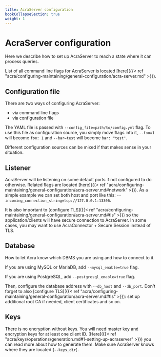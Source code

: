 ```yaml
---
title: AcraServer configuration
bookCollapseSection: true
weight: 1
---
```


# AcraServer configuration

Here we describe how to set up AcraServer to reach a state where it can process queries.

List of all command line flags for AcraServer is located
[here]({{< ref "acra/configuring-maintaining/general-configuration/acra-server.md" >}}).

## Configuration file

There are two ways of configuring AcraServer:
* via command line flags
* via configuration file

The YAML file is passed with `--config_file=path/to/config.yml` flag.
To use this file as configuration source, you simply move flags into it,
`--foo=1` will become `foo: 1` and `--bar=test` will become `bar: "test"`.

Different configuration sources can be mixed if that makes sense in your situation.

## Listener

AcraServer will be listening on some default ports if not configured to do otherwise.
Related flags are located [here]({{< ref "acra/configuring-maintaining/general-configuration/acra-server.md#network" >}}).
As a simple example we can set both host and port like this: `--incoming_connection_string=tcp://127.0.0.1:13306`.

It is also important to [configure TLS]({{< ref "acra/configuring-maintaining/general-configuration/acra-server.md#tls" >}})
so the application/clients will have secure connection to AcraServer.
In some cases, you may want to use AcraConnector + Secure Session instead of TLS.

## Database

How to let Acra know which DBMS you are using and how to connect to it.

If you are using MySQL or MariaDB, add `--mysql_enable=true` flag.

If you are using PostgreSQL, add `--postgresql_enable=true` flag.

Then, configure the database address with `--db_host` and `--db_port`.
Don't forget to also [configure TLS]({{< ref "acra/configuring-maintaining/general-configuration/acra-server.md#tls" >}}):
set up additional root CA if needed, client certificates and so on.

## Keys

There is no encryption without keys.
You will need master key and encryption keys for at least one client ID.
[Here]({{< ref "acra/keys/operations/generation.md#1-setting-up-acraserver" >}})
you can read more about how to generate them.
Make sure AcraServer knows where they are located (`--keys_dir`).
